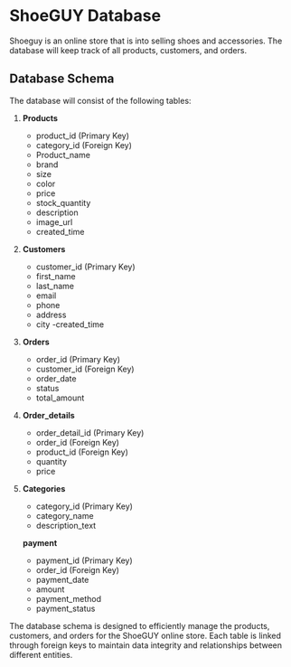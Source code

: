 # ShoeGUY Database

Shoeguy is an online store that is into selling shoes and accessories. The database will keep track of all products, customers, and orders.

## Database Schema

The database will consist of the following tables:

1. **Products**
   - product_id (Primary Key)
   - category_id (Foreign Key)
   - Product_name
   - brand
   - size
   - color
   - price
   - stock_quantity
   - description
   - image_url
   - created_time
   

2. **Customers**
   - customer_id (Primary Key)
   - first_name
   - last_name
   - email
   - phone
   - address
   - city
   -created_time


3. **Orders**
   - order_id (Primary Key)
   - customer_id (Foreign Key)
   - order_date
   - status
    - total_amount

4. **Order_details**
   - order_detail_id (Primary Key)
   - order_id (Foreign Key)
   - product_id (Foreign Key)
   - quantity
   - price

5. **Categories**
    - category_id (Primary Key)
    - category_name
    - description_text
    
    **payment**
   - payment_id (Primary Key)
   - order_id (Foreign Key)
   - payment_date
   - amount
   - payment_method
   - payment_status

The database schema is designed to efficiently manage the products, customers, and orders for the ShoeGUY online store. Each table is linked through foreign keys to maintain data integrity and relationships between different entities.
